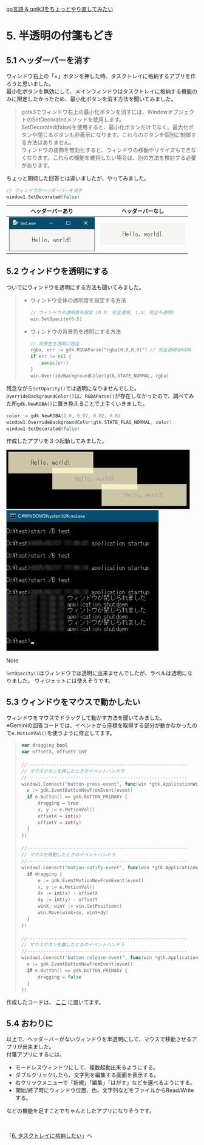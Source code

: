 [go言語 & gotk3をちょっとやり直してみたい](../../README.md#go%E8%A8%80%E8%AA%9Egotk3%E3%82%92%E3%81%A1%E3%82%87%E3%81%A3%E3%81%A8%E3%82%84%E3%82%8A%E7%9B%B4%E3%81%97%E3%81%A6%E3%81%BF%E3%81%9F%E3%81%84)  

# 5. 半透明の付箋もどき
## 5.1 ヘッダーバーを消す
ウィンドウ右上の「×」ボタンを押した時、タスクトレイに格納するアプリを作ろうと思いました。  
最小化ボタンを無効にして、メインウィンドウはタスクトレイに格納する機能のみに限定したかったため、最小化ボタンを消す方法を聞いてみました。  

> gotk3でウィンドウ右上の最小化ボタンを消すには、WindowオブジェクトのSetDecoratedメソッドを使用します。  
> SetDecorated(false)を使用すると、最小化ボタンだけでなく、最大化ボタンや閉じるボタンも非表示になります。これらのボタンを個別に制御する方法はありません。  
> ウィンドウの装飾を無効化すると、ウィンドウの移動やリサイズもできなくなります。これらの機能を維持したい場合は、別の方法を検討する必要があります。  

ちょっと期待した回答とは違いましたが、やってみました。  

```go
// ウィンドウのヘッダーバーを消す
window1.SetDecorated(false)
```

| ヘッダーバーあり | ヘッダーバーなし |
|---|---|
| ![](./image/window_header.jpg) | ![](./image/window_no_header.jpg) |  

## 5.2 ウィンドウを透明にする

ついでにウィンドウを透明にする方法も聞いてみました。  

> - ウィンドウ全体の透明度を設定する方法
>   ```go
>   // ウィンドウの透明度を設定 (0.0: 完全透明, 1.0: 完全不透明)
>   win.SetOpacity(0.5)
>   ```
>   
> - ウィンドウの背景色を透明にする方法
>   ```go
>   // 背景色を透明に設定
>   rgba, err := gdk.RGBAParse("rgba(0,0,0,0)") // 完全透明なRGBA
>   if err != nil {
>       panic(err)
>   }
>   win.OverrideBackgroundColor(gtk.STATE_NORMAL, rgba)
>   ```

残念ながら`SetOpacity()`では透明になりませんでした。  
`OverrideBackgroundColor()`は、`RGBAParse()`が存在しなかったので、調べてみた所`gdk.NewRGBA()`に置き換えることで上手くいきました。  

```go
color := gdk.NewRGBA(1.0, 0.97, 0.82, 0.8)
window1.OverrideBackgroundColor(gtk.STATE_FLAG_NORMAL, color)
window1.SetDecorated(false)
```

作成したアプリを３つ起動してみました。  

![](./image/window_multi.jpg)  
![](./image/console.jpg)  

> [!NOTE]
> `SetOpacity()`はウィンドウでは透明に出来ませんでしたが、ラベルは透明になりました。
> ウィジェットには使えそうです。  


## 5.3 ウィンドウをマウスで動かしたい
ウィンドウをマウスでドラッグして動かす方法を聞いてみました。  
※Geminiの回答コードでは、イベントから座標を取得する部分が動かなかったので`e.MotionVal()`を使うように修正してます。  

> ```go
> var dragging bool
> var offsetX, offsetY int
> 
> //-----------------------------------------------------------
> // マウスボタンを押したときのイベントハンドラ
> //-----------------------------------------------------------
> window1.Connect("button-press-event", func(win *gtk.ApplicationWindow, event *gdk.Event) {
> 	e := gdk.EventButtonNewFromEvent(event)
> 	if e.Button() == gdk.BUTTON_PRIMARY {
> 		dragging = true
> 		x, y := e.MotionVal()
> 		offsetX = int(x)
> 		offsetY = int(y)
> 	}
> })
> 
> //-----------------------------------------------------------
> // マウスを移動したときのイベントハンドラ
> //-----------------------------------------------------------
> window1.Connect("motion-notify-event", func(win *gtk.ApplicationWindow, event *gdk.Event) {
> 	if dragging {
> 		e := gdk.EventMotionNewFromEvent(event)
> 		x, y := e.MotionVal()
> 		dx := int(x) - offsetX
> 		dy := int(y) - offsetY
> 		winX, winY := win.GetPosition()
> 		win.Move(winX+dx, winY+dy)
> 	}
> })
> 
> //-----------------------------------------------------------
> // マウスボタンを離したときのイベントハンドラ
> //-----------------------------------------------------------
> window1.Connect("button-release-event", func(win *gtk.ApplicationWindow, event *gdk.Event) {
> 	e := gdk.EventButtonNewFromEvent(event)
> 	if e.Button() == gdk.BUTTON_PRIMARY {
> 		dragging = false
> 	}
> })
> ```



作成したコードは、
[ここ](05_SimpleWindow_no_header.go)
に置いてます。  

## 5.4 おわりに
以上で、ヘッダーバーがないウィンドウを半透明にして、マウスで移動させるアプリが出来ました。  
付箋アプリにするには、  

- モードレスウィンドウにして、複数起動出来るようにする。  
- ダブルクリックしたら、文字列を編集する画面を表示する。  
- 右クリックメニューで「新規」「編集」「はがす」などを選べるようにする。
- 開始/終了時にウィンドウ位置、色、文字列などをファイルからRead/Writeする。  

などの機能を足すことでちゃんとしたアプリになりそうです。  

</br>

「[6. タスクトレイに格納したい](../06/README.md)」へ  

